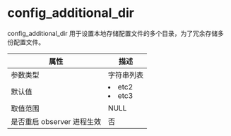 config_additional_dir 
==========================================

config_additional_dir 用于设置本地存储配置文件的多个目录，为了冗余存储多份配置文件。


|      **属性**      |                                                **描述**                                                 |
|------------------|-------------------------------------------------------------------------------------------------------|
| 参数类型             | 字符串列表                                                                                                 |
| 默认值              | <li> etc2   <li> etc3    |
| 取值范围             | NULL                                                                                                  |
| 是否重启 observer 进程生效 | 否                                                                                                     |



